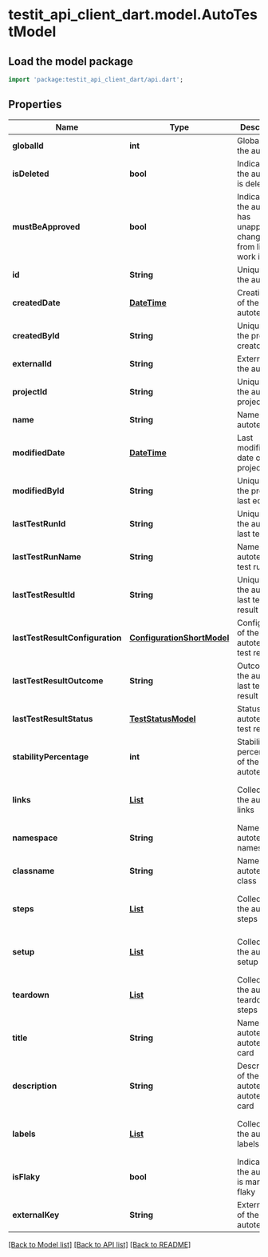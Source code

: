 # testit_api_client_dart.model.AutoTestModel

## Load the model package
```dart
import 'package:testit_api_client_dart/api.dart';
```

## Properties
Name | Type | Description | Notes
------------ | ------------- | ------------- | -------------
**globalId** | **int** | Global ID of the autotest | 
**isDeleted** | **bool** | Indicates if the autotest is deleted | 
**mustBeApproved** | **bool** | Indicates if the autotest has unapproved changes from linked work items | 
**id** | **String** | Unique ID of the autotest | 
**createdDate** | [**DateTime**](DateTime.md) | Creation date of the autotest | 
**createdById** | **String** | Unique ID of the project creator | 
**externalId** | **String** | External ID of the autotest | 
**projectId** | **String** | Unique ID of the autotest project | 
**name** | **String** | Name of the autotest | 
**modifiedDate** | [**DateTime**](DateTime.md) | Last modification date of the project | [optional] 
**modifiedById** | **String** | Unique ID of the project last editor | [optional] 
**lastTestRunId** | **String** | Unique ID of the autotest last test run | [optional] 
**lastTestRunName** | **String** | Name of the autotest last test run | [optional] 
**lastTestResultId** | **String** | Unique ID of the autotest last test result | [optional] 
**lastTestResultConfiguration** | [**ConfigurationShortModel**](ConfigurationShortModel.md) | Configuration of the autotest last test result | [optional] 
**lastTestResultOutcome** | **String** | Outcome of the autotest last test result | [optional] 
**lastTestResultStatus** | [**TestStatusModel**](TestStatusModel.md) | Status of the autotest last test result | [optional] 
**stabilityPercentage** | **int** | Stability percentage of the autotest | [optional] 
**links** | [**List<LinkPutModel>**](LinkPutModel.md) | Collection of the autotest links | [optional] [default to const []]
**namespace** | **String** | Name of the autotest namespace | [optional] 
**classname** | **String** | Name of the autotest class | [optional] 
**steps** | [**List<AutoTestStepModel>**](AutoTestStepModel.md) | Collection of the autotest steps | [optional] [default to const []]
**setup** | [**List<AutoTestStepModel>**](AutoTestStepModel.md) | Collection of the autotest setup steps | [optional] [default to const []]
**teardown** | [**List<AutoTestStepModel>**](AutoTestStepModel.md) | Collection of the autotest teardown steps | [optional] [default to const []]
**title** | **String** | Name of the autotest in autotest's card | [optional] 
**description** | **String** | Description of the autotest in autotest's card | [optional] 
**labels** | [**List<LabelShortModel>**](LabelShortModel.md) | Collection of the autotest labels | [optional] [default to const []]
**isFlaky** | **bool** | Indicates if the autotest is marked as flaky | [optional] 
**externalKey** | **String** | External key of the autotest | [optional] 

[[Back to Model list]](../README.md#documentation-for-models) [[Back to API list]](../README.md#documentation-for-api-endpoints) [[Back to README]](../README.md)


